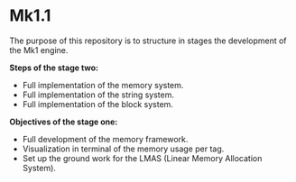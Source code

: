# Mk1.1

The purpose of this repository is to structure in stages the development of the Mk1 engine.

**Steps of the stage two:**

- Full implementation of the memory system.
- Full implementation of the string system.
- Full implementation of the block system.

**Objectives of the stage one:**

- Full development of the memory framework.
- Visualization in terminal of the memory usage per tag.
- Set up the ground work for the LMAS (Linear Memory Allocation System).
